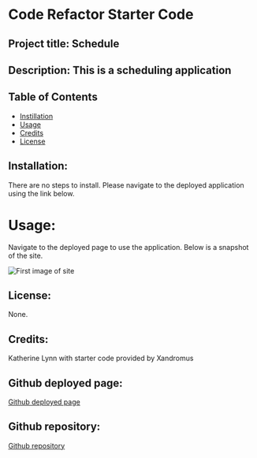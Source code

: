 # Code Refactor Starter Code

## Project title: Schedule

## Description: This is a scheduling application

## Table of Contents
* [Instillation](#installation)
* [Usage](#usage)
* [Credits](#credits)
* [License](#license)


## Installation:

There are no steps to install. Please navigate to the deployed application using the link below.

# Usage: 

Navigate to the deployed page to use the application. Below is a snapshot of the site.

![First image of site](./assets/images/screenshot4.png)


## License: 

None. 


## Credits: 

Katherine Lynn with starter code provided by Xandromus

## Github deployed page: 

[Github deployed page](https://klynn726.github.io/calendar/)

## Github repository: 

[Github repository](https://github.com/klynn726/calendar)
